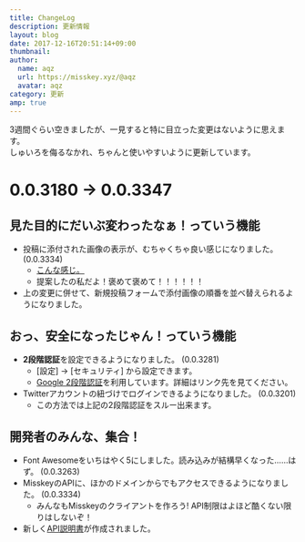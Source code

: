 ```yaml
---
title: ChangeLog
description: 更新情報
layout: blog
date: 2017-12-16T20:51:14+09:00
thumbnail: 
author:
  name: aqz
  url: https://misskey.xyz/@aqz
  avatar: aqz
category: 更新
amp: true
---
```

3週間ぐらい空きましたが、一見すると特に目立った変更はないように思えます。  
しゅいろを侮るなかれ、ちゃんと使いやすいように更新しています。

# 0.0.3180 → 0.0.3347

## 見た目的にだいぶ変わったなぁ！っていう機能

- 投稿に添付された画像の表示が、むちゃくちゃ良い感じになりました。(0.0.3334)
  * [こんな感じ。](https://s3.arkjp.net/misskey/drive/4af2e7f5-b33f-4b44-a495-9a0b7afb235a/f420153bf5bad.png)
  * 提案したの私だよ！褒めて褒めて！！！！！！
- 上の変更に併せて、新規投稿フォームで添付画像の順番を並べ替えられるようになりました。

## おっ、安全になったじゃん！っていう機能

- **2段階認証**を設定できるようになりました。 (0.0.3281)
  * [設定] → [セキュリティ] から設定できます。
  * [Google 2段階認証](https://www.google.co.jp/intl/ja/landing/2step/)を利用しています。詳細はリンク先を見てください。
- Twitterアカウントの紐づけでログインできるようになりました。 (0.0.3201)
  * この方法では上記の2段階認証をスルー出来ます。

## 開発者のみんな、集合！

- Font Awesomeをいちはやく5にしました。読み込みが結構早くなった……はず。 (0.0.3263)
- MisskeyのAPIに、ほかのドメインからでもアクセスできるようになりました。 (0.0.3334)
  * みんなもMisskeyのクライアントを作ろう! API制限はよほど酷くない限りはしないぞ！
- 新しく[API説明書](https://misskey.xyz/docs/ja/index)が作成されました。